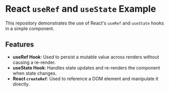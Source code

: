 # React `useRef` and `useState` Example

This repository demonstrates the use of React's `useRef` and `useState` hooks in a simple component.

## Features

- **useRef Hook**: Used to persist a mutable value across renders without causing a re-render.
- **useState Hook**: Handles state updates and re-renders the component when state changes.
- **React `createRef`**: Used to reference a DOM element and manipulate it directly.
